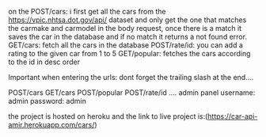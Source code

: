 on the POST/cars: i first get all the cars from the  https://vpic.nhtsa.dot.gov/api/ dataset and only get the one that matches the carmake and carmodel in the body request, once there is a match it saves the car in the database and if no match it returns a not found error.
GET/cars: fetch all the cars in the database
POST/rate/id: you can add a rating to the given car from 1 to 5
GET/popular: fetches the cars according to the id in desc order

Important when entering the urls: dont forget the trailing slash at the end....

POST/cars
GET/cars
POST/popular
POST/rate/id
....
admin panel
username: admin
password: admin

the project is hosted on heroku and the link to live project is:(https://car-api-amir.herokuapp.com/cars/) 

